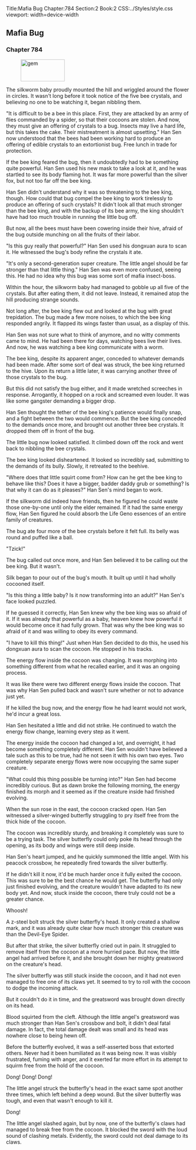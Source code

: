 Title:Mafia Bug 
Chapter:784 
Section:2 
Book:2 
CSS:../Styles/style.css 
viewport: width=device-width
  
## Mafia Bug
### Chapter 784
  
<figure>
	<img src="../Images/gem.gif" alt="gem" id="gem" width="120" height="60" />
</figure>
  

  
The silkworm baby proudly mounted the hill and wriggled around the flower in circles. It wasn't long before it took notice of the five bee crystals, and believing no one to be watching it, began nibbling them.

"It is difficult to be a bee in this place. First, they are attacked by an army of flies commanded by a spider, so that their cocoons are stolen. And now, they must give an offering of crystals to a bug. Insects may live a hard life, but this takes the cake. Their mistreatment is almost upsetting." Han Sen now understood that the bees had been working hard to produce an offering of edible crystals to an extortionist bug. Free lunch in trade for protection.

If the bee king feared the bug, then it undoubtedly had to be something quite powerful. Han Sen used his new mask to take a look at it, and he was startled to see its body flaming hot. It was far more powerful than the silver fox, but not too far off the bee king.

Han Sen didn't understand why it was so threatening to the bee king, though. How could that bug compel the bee king to work tirelessly to produce an offering of such crystals? It didn't look all that much stronger than the bee king, and with the backup of its bee army, the king shouldn't have had too much trouble in running the little bug off.

But now, all the bees must have been cowering inside their hive, afraid of the bug outside munching on all the fruits of their labor.

"Is this guy really that powerful?" Han Sen used his dongxuan aura to scan it. He witnessed the bug's body refine the crystals it ate.

"It's only a second-generation super creature. The little angel should be far stronger than that little thing." Han Sen was even more confused, seeing this. He had no idea why this bug was some sort of mafia insect-boss.

Within the hour, the silkworm baby had managed to gobble up all five of the crystals. But after eating them, it did not leave. Instead, it remained atop the hill producing strange sounds.

Not long after, the bee king flew out and looked at the bug with great trepidation. The bug made a few more noises, to which the bee king responded angrily. It flapped its wings faster than usual, as a display of this.

Han Sen was not sure what to think of anymore, and no witty comments came to mind. He had been there for days, watching bees live their lives. And now, he was watching a bee king communicate with a worm.

The bee king, despite its apparent anger, conceded to whatever demands had been made. After some sort of deal was struck, the bee king returned to the hive. Upon its return a little later, it was carrying another three of those crystals to the bug.

But this did not satisfy the bug either, and it made wretched screeches in response. Arrogantly, it hopped on a rock and screamed even louder. It was like some gangster demanding a bigger drop.

Han Sen thought the tether of the bee king's patience would finally snap, and a fight between the two would commence. But the bee king conceded to the demands once more, and brought out another three bee crystals. It dropped them off in front of the bug.

The little bug now looked satisfied. It climbed down off the rock and went back to nibbling the bee crystals.

The bee king looked disheartened. It looked so incredibly sad, submitting to the demands of its bully. Slowly, it retreated to the beehive.

"Where does that little squirt come from? How can he get the bee king to behave like this? Does it have a bigger, badder daddy grub or something? Is that why it can do as it pleases?" Han Sen's mind began to work.

If the silkworm did indeed have friends, then he figured he could waste those one-by-one until only the elder remained. If it had the same energy flow, Han Sen figured he could absorb the Life Geno essences of an entire family of creatures.

The bug ate four more of the bee crystals before it felt full. Its belly was round and puffed like a ball.

"Tzick!"

The bug called out once more, and Han Sen believed it to be calling out the bee king. But it wasn't.

Silk began to pour out of the bug's mouth. It built up until it had wholly cocooned itself.

"Is this thing a little baby? Is it now transforming into an adult?" Han Sen's face looked puzzled.

If he guessed it correctly, Han Sen knew why the bee king was so afraid of it. If it was already that powerful as a baby, heaven knew how powerful it would become once it had fully grown. That was why the bee king was so afraid of it and was willing to obey its every command.

"I have to kill this thing!" Just when Han Sen decided to do this, he used his dongxuan aura to scan the cocoon. He stopped in his tracks.

The energy flow inside the cocoon was changing. It was morphing into something different from what he recalled earlier, and it was an ongoing process.

It was like there were two different energy flows inside the cocoon. That was why Han Sen pulled back and wasn't sure whether or not to advance just yet.

If he killed the bug now, and the energy flow he had learnt would not work, he'd incur a great loss.

Han Sen hesitated a little and did not strike. He continued to watch the energy flow change, learning every step as it went.

The energy inside the cocoon had changed a lot, and overnight, it had become something completely different. Han Sen wouldn't have believed a tale such as this to be true, had he not seen it with his own two eyes. Two completely separate energy flows were now occupying the same super creature.

"What could this thing possible be turning into?" Han Sen had become incredibly curious. But as dawn broke the following morning, the energy finished its morph and it seemed as if the creature inside had finished evolving.

When the sun rose in the east, the cocoon cracked open. Han Sen witnessed a silver-winged butterfly struggling to pry itself free from the thick hide of the cocoon.

The cocoon was incredibly sturdy, and breaking it completely was sure to be a trying task. The silver butterfly could only poke its head through the opening, as its body and wings were still deep inside.

Han Sen's heart jumped, and he quickly summoned the little angel. With his peacock crossbow, he repeatedly fired towards the silver butterfly.

If he didn't kill it now, it'd be much harder once it fully exited the cocoon. This was sure to be the best chance he would get. The butterfly had only just finished evolving, and the creature wouldn't have adapted to its new body yet. And now, stuck inside the cocoon, there truly could not be a greater chance.

Whoosh!

A z-steel bolt struck the silver butterfly's head. It only created a shallow mark, and it was already quite clear how much stronger this creature was than the Devil-Eye Spider.

But after that strike, the silver butterfly cried out in pain. It struggled to remove itself from the cocoon at a more hurried pace. But now, the little angel had arrived before it, and she brought down her mighty greatsword on the creature's head.

The silver butterfly was still stuck inside the cocoon, and it had not even managed to free one of its claws yet. It seemed to try to roll with the cocoon to dodge the incoming attack.

But it couldn't do it in time, and the greatsword was brought down directly on its head.

Blood squirted from the cleft. Although the little angel's greatsword was much stronger than Han Sen's crossbow and bolt, it didn't deal fatal damage. In fact, the total damage dealt was small and its head was nowhere close to being hewn off.

Before the butterfly evolved, it was a self-asserted boss that extorted others. Never had it been humiliated as it was being now. It was visibly frustrated, fuming with anger, and it exerted far more effort in its attempt to squirm free from the hold of the cocoon.

Dong! Dong! Dong!

The little angel struck the butterfly's head in the exact same spot another three times, which left behind a deep wound. But the silver butterfly was tough, and even that wasn't enough to kill it.

Dong!

The little angel slashed again, but by now, one of the butterfly's claws had managed to break free from the cocoon. It blocked the sword with the loud sound of clashing metals. Evidently, the sword could not deal damage to its claws.